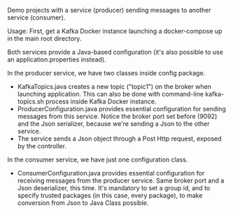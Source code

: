 Demo projects with a service (producer) sending messages to another service (consumer).

Usage:
First, get a Kafka Docker instance launching a 
docker-compose up
in the main root directory.

Both services provide a Java-based configuration (it's also possible to use an application.properties instead).

In the producer service, we have two classes inside config package.
- KafkaTopics.java creates a new topic ("topic1") on the broker when launching application. This can also be done with command-line kafka-topics.sh process inside Kafka Docker instance.
- ProducerConfiguration.java provides essential configuration for sending messages from this service. Notice the broker port set before (9092) and the Json serializer, because we're sending a Json to the other service.
- The service sends a Json object through a Post Http request, exposed by the controller.

In the consumer service, we have just one configuration class.
- ConsumerConfiguration.java provides essential configuration for receiving messages from the producer service. Same broker port and a Json deserializer, this time. It's mandatory to set a group id, and to specify trusted packages (in this case, every package), to make conversion from Json to Java Class possible.
